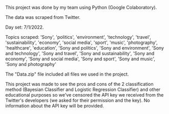 This project was done by my team using Python (Google Colaboratory).

The data was scraped from Twitter. 

Day set: 7/1/2022.

Topics scraped: 'Sony', 'politics', 'environment', 'technology', 'travel', 'sustainability', 
'economy', 'social media', 'sport', 'music', 'photography', 'healthcare', 'education', 'Sony and politics', 'Sony and environment', 'Sony and technology',
'Sony and travel', 'Sony and sustainability', 'Sony and economy', 'Sony and social media', 'Sony and sport', 'Sony and music', 'Sony and photography'

The "Data.zip" file included all files we used in the project.

This project was made to see the pros and cons of the 2 classification method (Bayesian Classifier and Logistic Regression Classifier) and other educational purposes so we've censored the API key we received from the Twitter's developers (we asked for their permission and the key). No information about the API key will be provided.
